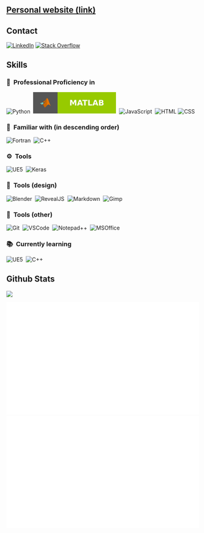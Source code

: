 [//]: # (https://codepen.io/RedSparr0w/full/PxgPdG This page is awesome to make badges like the matlabicon.svg I uploaded)
[//]: # (https://dev.to/envoy_/150-badges-for-github-pnk This one has a lot of them)
[//]: # (https://badges.pages.dev/?q=python This one too)

## [Personal website (link)](https://sp-droid.github.io/showtime)

## Contact
<a href="https://www.linkedin.com/in/pablo-arbelo-cabrera-051a951a2/" target="_blank">
    <img alt="LinkedIn" src="https://img.shields.io/badge/LinkedIn-0077B5?style=for-the-badge&logo=linkedin&logoColor=white"></a>
<a href="https://stackoverflow.com/users/13675395/michael-bay" target="_blank">
    <img alt="Stack Overflow" src="https://img.shields.io/badge/Stack_Overflow-FE7A16?style=for-the-badge&logo=stack-overflow&logoColor=white"></a> 

## Skills
### 📝 &nbsp;Professional Proficiency in

![Python](https://img.shields.io/badge/Python-3776AB?logo=python&logoColor=fff&style=for-the-badge)&nbsp;
![Matlab](icons/matlabicon.svg)&nbsp;
![JavaScript](https://img.shields.io/badge/JavaScript-F7DF1E?logo=javascript&logoColor=000&style=for-the-badge)&nbsp;
![HTML](https://img.shields.io/badge/HTML5-E34F26?logo=html5&logoColor=fff&style=for-the-badge)
![CSS](https://img.shields.io/badge/CSS3-1572B6?logo=css3&logoColor=fff&style=for-the-badge)

### 📝 &nbsp;Familiar with (in descending order)

![Fortran](https://img.shields.io/badge/Fortran-734F96?logo=fortran&logoColor=fff&style=for-the-badge)&nbsp;
![C++](https://img.shields.io/badge/C%2B%2B-00599C?logo=cplusplus&logoColor=fff&style=for-the-badge)&nbsp;

### ⚙️ &nbsp;Tools

![UE5](https://img.shields.io/badge/Unreal%20Engine-0E1128?logo=unrealengine&logoColor=fff&style=for-the-badge)&nbsp;
![Keras](https://img.shields.io/badge/Keras-D00000?logo=keras&logoColor=fff&style=for-the-badge)&nbsp;

### 🎨 &nbsp;Tools (design)

![Blender](https://img.shields.io/badge/Blender-F5792A?logo=blender&logoColor=fff&style=for-the-badge)&nbsp;
![RevealJS](https://img.shields.io/badge/reveal.js-F2E142?logo=revealdotjs&logoColor=000&style=for-the-badge)&nbsp;
![Markdown](https://img.shields.io/badge/Markdown-000?logo=markdown&logoColor=fff&style=for-the-badge)&nbsp;
![Gimp](https://img.shields.io/badge/GIMP-5C5543?logo=gimp&logoColor=fff&style=for-the-badge)&nbsp;

### 🔌 &nbsp;Tools (other)

![Git](https://img.shields.io/badge/Git-F05032?logo=git&logoColor=fff&style=for-the-badge)&nbsp;
![VSCode](https://img.shields.io/badge/Visual%20Studio%20Code-007ACC?logo=visualstudiocode&logoColor=fff&style=for-the-badge)&nbsp;
![Notepad++](https://img.shields.io/badge/Notepad%2B%2B-90E59A?logo=notepadplusplus&logoColor=000&style=for-the-badge)&nbsp;
![MSOffice](https://img.shields.io/badge/Microsoft%20Office-D83B01?logo=microsoftoffice&logoColor=fff&style=for-the-badge)&nbsp;

### 📚 &nbsp;Currently learning
![UE5](https://img.shields.io/badge/Unreal%20Engine-0E1128?logo=unrealengine&logoColor=fff&style=for-the-badge)&nbsp;
![C++](https://img.shields.io/badge/C%2B%2B-00599C?logo=cplusplus&logoColor=fff&style=for-the-badge)&nbsp;

## Github Stats

[//]: # (<img align="center" src="https://github-readme-stats-sp-droid.vercel.app/api?username=sp-droid&rank_icon=github&hide_title=true&hide_border=true&show_icons=true&include_all_commits=true&count_private=true&line_height=21&text_color=000&icon_color=000&bg_color=0,ea6161,ffc64d,fffc4d,52fa5a&theme=graywhite" />)
<img align="center" src="https://github-readme-stats-sp-droid.vercel.app/api/top-langs/?username=sp-droid&hide_title=true&hide_border=true&layout=donut&hide=jupyter%20notebook,ShaderLab,HLSL,SCSS,GLSL,HTML,c%2B%2B,Makefile,Batchfile,Markdown&bg_color=0,ea6161,ffc64d,fffc4d,52fa5a&theme=graywhite" />


![](https://raw.githubusercontent.com/sp-droid/github-stats/master/generated/overview.svg#gh-dark-mode-only)
![](https://raw.githubusercontent.com/sp-droid/github-stats/master/generated/overview.svg#gh-light-mode-only)
